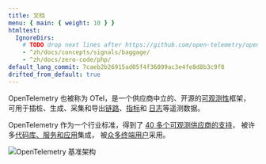 ```yaml
---
title: 文档
menu: { main: { weight: 10 } }
htmltest:
  IgnoreDirs:
    # TODO drop next lines after https://github.com/open-telemetry/opentelemetry.io/issues/5555 is fixed for these pages:
    - ^zh/docs/concepts/signals/baggage/
    - ^zh/docs/zero-code/php/
default_lang_commit: 7caeb2b26915ad05f4f36099ac3e4fe8d8b3c9f0
drifted_from_default: true
---
```


OpenTelemetry 也被称为 OTel，是一个供应商中立的、开源的[可观测性](concepts/observability-primer/#what-is-observability)框架，
可用于插桩、生成、采集和导出[链路](concepts/signals/traces/)、[指标](concepts/signals/metrics/)和
[日志](concepts/signals/logs/)等遥测数据。

OpenTelemetry 作为一个行业标准，得到了 [40 多个可观测供应商的支持](/ecosystem/vendors/)，
被许多[代码库、服务和应用](/ecosystem/integrations/)集成，
被[众多终端用户](/ecosystem/adopters/)采用。

![OpenTelemetry 基准架构](/img/otel-diagram.svg)
